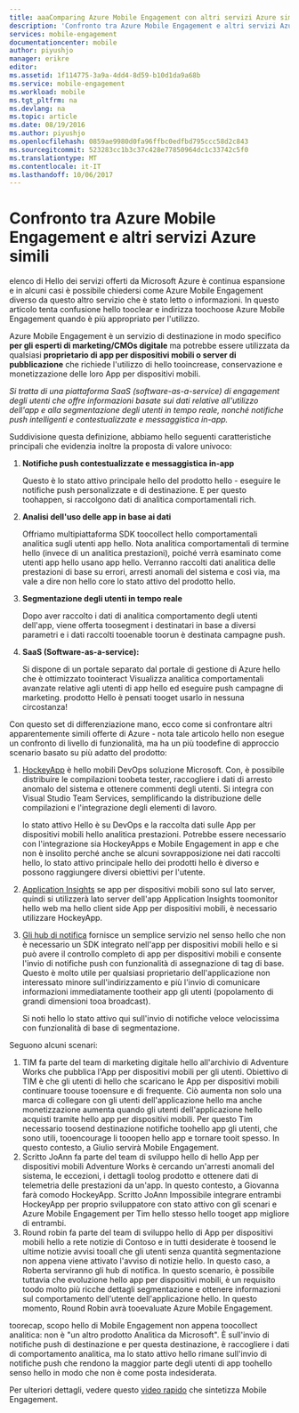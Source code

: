 ```yaml
---
title: aaaComparing Azure Mobile Engagement con altri servizi Azure simili
description: 'Confronto tra Azure Mobile Engagement e altri servizi Azure simili: HockeyApp, AppInsights e Notification Hubs'
services: mobile-engagement
documentationcenter: mobile
author: piyushjo
manager: erikre
editor: 
ms.assetid: 1f114775-3a9a-4dd4-8d59-b10d1da9a68b
ms.service: mobile-engagement
ms.workload: mobile
ms.tgt_pltfrm: na
ms.devlang: na
ms.topic: article
ms.date: 08/19/2016
ms.author: piyushjo
ms.openlocfilehash: 0859ae9980d0fa96ffbc0edfbd795ccc58d2c843
ms.sourcegitcommit: 523283cc1b3c37c428e77850964dc1c33742c5f0
ms.translationtype: MT
ms.contentlocale: it-IT
ms.lasthandoff: 10/06/2017
---
```

# <a name="comparing-azure-mobile-engagement-with-other-similar-azure-services"></a>Confronto tra Azure Mobile Engagement e altri servizi Azure simili
elenco di Hello dei servizi offerti da Microsoft Azure è continua espansione e in alcuni casi è possibile chiedersi come Azure Mobile Engagement diverso da questo altro servizio che è stato letto o informazioni. In questo articolo tenta confusione hello tooclear e indirizza toochoose Azure Mobile Engagement quando è più appropriato per l'utilizzo. 

Azure Mobile Engagement è un servizio di destinazione in modo specifico **per gli esperti di marketing/CMOs digitale** ma potrebbe essere utilizzata da qualsiasi **proprietario di app per dispositivi mobili o server di pubblicazione** che richiede l'utilizzo di hello tooincrease, conservazione e monetizzazione delle loro App per dispositivi mobili. 

*Si tratta di una piattaforma SaaS (software-as-a-service) di engagement degli utenti che offre informazioni basate sui dati relative all'utilizzo dell'app e alla segmentazione degli utenti in tempo reale, nonché notifiche push intelligenti e contestualizzate e messaggistica in-app.* 

Suddivisione questa definizione, abbiamo hello seguenti caratteristiche principali che evidenzia inoltre la proposta di valore univoco:

1. **Notifiche push contestualizzate e messaggistica in-app**
   
   Questo è lo stato attivo principale hello del prodotto hello - eseguire le notifiche push personalizzate e di destinazione. E per questo toohappen, si raccolgono dati di analitica comportamentali rich. 
2. **Analisi dell'uso delle app in base ai dati**
   
   Offriamo multipiattaforma SDK toocollect hello comportamentali analitica sugli utenti app hello. Nota analitica comportamentali di termine hello (invece di un analitica prestazioni), poiché verrà esaminato come utenti app hello usano app hello. Verranno raccolti dati analitica delle prestazioni di base su errori, arresti anomali del sistema e così via, ma vale a dire non hello core lo stato attivo del prodotto hello. 
3. **Segmentazione degli utenti in tempo reale**
   
   Dopo aver raccolto i dati di analitica comportamento degli utenti dell'app, viene offerta toosegment i destinatari in base a diversi parametri e i dati raccolti tooenable toorun è destinata campagne push. 
4. **SaaS (Software-as-a-service):**
   
   Si dispone di un portale separato dal portale di gestione di Azure hello che è ottimizzato toointeract Visualizza analitica comportamentali avanzate relative agli utenti di app hello ed eseguire push campagne di marketing. prodotto Hello è pensati tooget usarlo in nessuna circostanza!   

Con questo set di differenziazione mano, ecco come si confrontare altri apparentemente simili offerte di Azure - nota tale articolo hello non esegue un confronto di livello di funzionalità, ma ha un più toodefine di approccio scenario basato su più adatto del prodotto:

1. [HockeyApp](https://azure.microsoft.com/services/hockeyapp/) è hello mobili DevOps soluzione Microsoft. Con, è possibile distribuire le compilazioni toobeta tester, raccogliere i dati di arresto anomalo del sistema e ottenere commenti degli utenti. Si integra con Visual Studio Team Services, semplificando la distribuzione delle compilazioni e l'integrazione degli elementi di lavoro. 
   
   lo stato attivo Hello è su DevOps e la raccolta dati sulle App per dispositivi mobili hello analitica prestazioni. Potrebbe essere necessario con l'integrazione sia HockeyApps e Mobile Engagement in app e che non è insolito perché anche se alcuni sovrapposizione nei dati raccolti hello, lo stato attivo principale hello dei prodotti hello è diverso e possono raggiungere diversi obiettivi per l'utente.  
2. [Application Insights](../application-insights/app-insights-overview.md) se app per dispositivi mobili sono sul lato server, quindi si utilizzerà lato server dell'app Application Insights toomonitor hello web ma hello client side App per dispositivi mobili, è necessario utilizzare HockeyApp. 
3. [Gli hub di notifica](https://azure.microsoft.com/services/notification-hubs/) fornisce un semplice servizio nel senso hello che non è necessario un SDK integrato nell'app per dispositivi mobili hello e si può avere il controllo completo di app per dispositivi mobili e consente l'invio di notifiche push con funzionalità di assegnazione di tag di base. Questo è molto utile per qualsiasi proprietario dell'applicazione non interessato minore sull'indirizzamento e più l'invio di comunicare informazioni immediatamente tootheir app gli utenti (popolamento di grandi dimensioni tooa broadcast). 
   
   Si noti hello lo stato attivo qui sull'invio di notifiche veloce velocissima con funzionalità di base di segmentazione. 

Seguono alcuni scenari:

1. TIM fa parte del team di marketing digitale hello all'archivio di Adventure Works che pubblica l'App per dispositivi mobili per gli utenti. Obiettivo di TIM è che gli utenti di hello che scaricano le App per dispositivi mobili continuare toouse tooensure e di frequente. Ciò aumenta non solo una marca di collegare con gli utenti dell'applicazione hello ma anche monetizzazione aumenta quando gli utenti dell'applicazione hello acquisti tramite hello app per dispositivi mobili. Per questo Tim necessario toosend destinazione notifiche toohello app gli utenti, che sono utili, tooencourage li tooopen hello app e tornare tooit spesso. In questo contesto, a Giulio servirà Mobile Engagement. 
2. Scritto JoAnn fa parte del team di sviluppo hello di hello App per dispositivi mobili Adventure Works è cercando un'arresti anomali del sistema, le eccezioni, i dettagli toolog prodotto e ottenere dati di telemetria delle prestazioni da un'app. In questo contesto, a Giovanna farà comodo HockeyApp. Scritto JoAnn Impossibile integrare entrambi HockeyApp per proprio sviluppatore con stato attivo con gli scenari e Azure Mobile Engagement per Tim hello stesso hello tooget app migliore di entrambi. 
3. Round robin fa parte del team di sviluppo hello di App per dispositivi mobili hello a rete notizie di Contoso e in tutti desiderate è toosend le ultime notizie avvisi tooall che gli utenti senza quantità segmentazione non appena viene attivato l'avviso di notizie hello. In questo caso, a Roberta serviranno gli hub di notifica. 
   In questo scenario, è possibile tuttavia che evoluzione hello app per dispositivi mobili, è un requisito toodo molto più ricche dettagli segmentazione e ottenere informazioni sul comportamento dell'utente dell'applicazione hello. In questo momento, Round Robin avrà tooevaluate Azure Mobile Engagement. 

toorecap, scopo hello di Mobile Engagement non appena toocollect analitica: non è "un altro prodotto Analitica da Microsoft". È sull'invio di notifiche push di destinazione e per questa destinazione, è raccogliere i dati di comportamento analitica, ma lo stato attivo hello rimane sull'invio di notifiche push che rendono la maggior parte degli utenti di app toohello senso hello in modo che non è come posta indesiderata. 

Per ulteriori dettagli, vedere questo [video rapido](mobile-engagement-overview.md) che sintetizza Mobile Engagement. 

